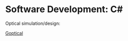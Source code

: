 # Software Development: C#

Optical simulation/design:  

[Goptical](https://www.gnu.org/software/goptical/)
